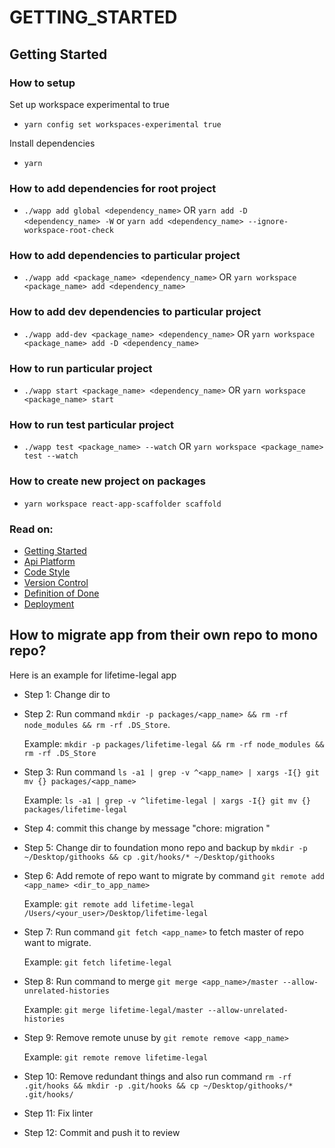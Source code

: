 # GETTING\_STARTED

## Getting Started

### How to setup

Set up workspace experimental to true

* `yarn config set workspaces-experimental true`

Install dependencies

* `yarn`

### How to add dependencies for root project

* `./wapp add global <dependency_name>` OR `yarn add -D <dependency_name> -W` or `yarn add <dependency_name> --ignore-workspace-root-check`

### How to add dependencies to particular project

* `./wapp add <package_name> <dependency_name>` OR `yarn workspace <package_name> add <dependency_name>`

### How to add dev dependencies to particular project

* `./wapp add-dev <package_name> <dependency_name>` OR `yarn workspace <package_name> add -D <dependency_name>`

### How to run particular project

* `./wapp start <package_name> <dependency_name>` OR `yarn workspace <package_name> start`

### How to run test particular project

* `./wapp test <package_name> --watch` OR `yarn workspace <package_name> test --watch`

### How to create new project on packages

* `yarn workspace react-app-scaffolder scaffold`

### Read on:

* [Getting Started](https://github.com/reapit/foundations-documentation/tree/564052bcd7228b213c86251de8b90b68c34d59ff/Open%20Source/Contributing/docs/GETTING_STARTED.md)
* [Api Platform](https://github.com/reapit/foundations-documentation/tree/564052bcd7228b213c86251de8b90b68c34d59ff/Open%20Source/Contributing/docs/API_PLATFORM.md)
* [Code Style](https://github.com/reapit/foundations-documentation/tree/564052bcd7228b213c86251de8b90b68c34d59ff/Open%20Source/Contributing/docs/CODE_STYLE.md)
* [Version Control](version-control.md)
* [Definition of Done](https://github.com/reapit/foundations-documentation/tree/564052bcd7228b213c86251de8b90b68c34d59ff/Open%20Source/Contributing/docs/DEFINITION_OF_DONE.md)
* [Deployment](https://github.com/reapit/foundations-documentation/tree/564052bcd7228b213c86251de8b90b68c34d59ff/Open%20Source/Contributing/docs/DEPLOYMENT.md)

## How to migrate app from their own repo to mono repo?

Here is an example for lifetime-legal app

* Step 1: Change dir to 
* Step 2: Run command `mkdir -p packages/<app_name> && rm -rf node_modules && rm -rf .DS_Store`.  

  Example: `mkdir -p packages/lifetime-legal && rm -rf node_modules && rm -rf .DS_Store`

* Step 3: Run command `ls -a1 | grep -v ^<app_name> | xargs -I{} git mv {} packages/<app_name>`  

  Example: `ls -a1 | grep -v ^lifetime-legal | xargs -I{} git mv {} packages/lifetime-legal`

* Step 4: commit this change by message "chore: migration "
* Step 5: Change dir to foundation mono repo and backup by `mkdir -p ~/Desktop/githooks && cp .git/hooks/* ~/Desktop/githooks`
* Step 6: Add remote of repo want to migrate by command `git remote add <app_name> <dir_to_app_name>`  

  Example: `git remote add lifetime-legal /Users/<your_user>/Desktop/lifetime-legal`

* Step 7: Run command `git fetch <app_name>` to fetch master of repo want to migrate.  

  Example: `git fetch lifetime-legal`

* Step 8: Run command to merge `git merge <app_name>/master --allow-unrelated-histories`  

  Example: `git merge lifetime-legal/master --allow-unrelated-histories`

* Step 9: Remove remote unuse by `git remote remove <app_name>`  

  Example: `git remote remove lifetime-legal`

* Step 10: Remove redundant things and also run command `rm -rf .git/hooks && mkdir -p .git/hooks && cp ~/Desktop/githooks/* .git/hooks/`
* Step 11: Fix linter
* Step 12: Commit and push it to review


